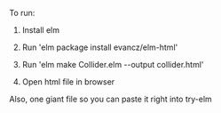 To run:

1. Install elm

2. Run 'elm package install evancz/elm-html'

3. Run 'elm make Collider.elm --output collider.html'

4. Open html file in browser


Also, one giant file so you can paste it right into try-elm